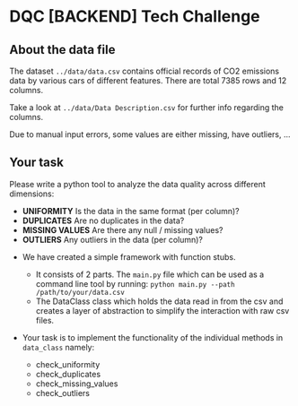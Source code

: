 # DQC [BACKEND] Tech Challenge

## About the data file

The dataset `../data/data.csv` contains official records of CO2 emissions data by various cars of different features.
There are total 7385 rows and 12 columns.

Take a look at `../data/Data Description.csv` for further info regarding the columns.

Due to manual input errors, some values are either missing, have outliers, ...

## Your task

Please write a python tool to analyze the data quality across different dimensions:

- **UNIFORMITY** Is the data in the same format (per column)?
- **DUPLICATES** Are no duplicates in the data?
- **MISSING VALUES** Are there any null / missing values?
- **OUTLIERS** Any outliers in the data (per column)?

* We have created a simple framework with function stubs.

  - It consists of 2 parts. The `main.py` file which can be used as a command line
    tool by running: `python main.py --path /path/to/your/data.csv`
  - The DataClass class which holds the data read in from the csv and creates a layer of
    abstraction to simplify the interaction with raw csv files.

* Your task is to implement the functionality of the individual methods in `data_class` namely:
  - check_uniformity
  - check_duplicates
  - check_missing_values
  - check_outliers
